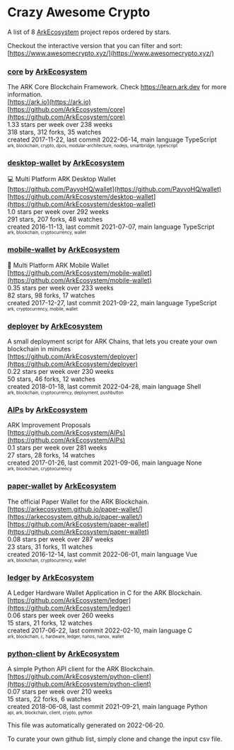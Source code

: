 # Crazy Awesome Crypto
A list of 8 [ArkEcosystem](https://github.com/ArkEcosystem) project repos ordered by stars.  

Checkout the interactive version that you can filter and sort: 
[https://www.awesomecrypto.xyz/](https://www.awesomecrypto.xyz/)  


### [core](https://github.com/ArkEcosystem/core) by [ArkEcosystem](https://github.com/ArkEcosystem)  
The ARK Core Blockchain Framework. Check https://learn.ark.dev for more information.  
[https://ark.io](https://ark.io)  
[https://github.com/ArkEcosystem/core](https://github.com/ArkEcosystem/core)  
1.33 stars per week over 238 weeks  
318 stars, 312 forks, 35 watches  
created 2017-11-22, last commit 2022-06-14, main language TypeScript  
<sub><sup>ark, blockchain, crypto, dpos, modular-architecture, nodejs, smartbridge, typescript</sup></sub>


### [desktop-wallet](https://github.com/ArkEcosystem/desktop-wallet) by [ArkEcosystem](https://github.com/ArkEcosystem)  
:computer: Multi Platform ARK Desktop Wallet  
[https://github.com/PayvoHQ/wallet](https://github.com/PayvoHQ/wallet)  
[https://github.com/ArkEcosystem/desktop-wallet](https://github.com/ArkEcosystem/desktop-wallet)  
1.0 stars per week over 292 weeks  
291 stars, 207 forks, 48 watches  
created 2016-11-13, last commit 2021-07-07, main language TypeScript  
<sub><sup>ark, blockchain, cryptocurrency, wallet</sup></sub>


### [mobile-wallet](https://github.com/ArkEcosystem/mobile-wallet) by [ArkEcosystem](https://github.com/ArkEcosystem)  
📲 Multi Platform ARK Mobile Wallet  
[https://github.com/ArkEcosystem/mobile-wallet](https://github.com/ArkEcosystem/mobile-wallet)  
0.35 stars per week over 233 weeks  
82 stars, 98 forks, 17 watches  
created 2017-12-27, last commit 2021-09-22, main language TypeScript  
<sub><sup>ark, cryptocurrency, mobile, wallet</sup></sub>


### [deployer](https://github.com/ArkEcosystem/deployer) by [ArkEcosystem](https://github.com/ArkEcosystem)  
A small deployment script for ARK Chains, that lets you create your own blockchain in minutes  
[https://github.com/ArkEcosystem/deployer](https://github.com/ArkEcosystem/deployer)  
0.22 stars per week over 230 weeks  
50 stars, 46 forks, 12 watches  
created 2018-01-18, last commit 2022-04-28, main language Shell  
<sub><sup>ark, blockchain, cryptocurrency, deployment, pushbutton</sup></sub>


### [AIPs](https://github.com/ArkEcosystem/AIPs) by [ArkEcosystem](https://github.com/ArkEcosystem)  
ARK Improvement Proposals  
[https://github.com/ArkEcosystem/AIPs](https://github.com/ArkEcosystem/AIPs)  
0.1 stars per week over 281 weeks  
27 stars, 28 forks, 14 watches  
created 2017-01-26, last commit 2021-09-06, main language None  
<sub><sup>ark, blockchain, cryptocurrency</sup></sub>


### [paper-wallet](https://github.com/ArkEcosystem/paper-wallet) by [ArkEcosystem](https://github.com/ArkEcosystem)  
The official Paper Wallet for the ARK Blockchain.  
[https://arkecosystem.github.io/paper-wallet/](https://arkecosystem.github.io/paper-wallet/)  
[https://github.com/ArkEcosystem/paper-wallet](https://github.com/ArkEcosystem/paper-wallet)  
0.08 stars per week over 287 weeks  
23 stars, 31 forks, 11 watches  
created 2016-12-14, last commit 2022-06-01, main language Vue  
<sub><sup>ark, blockchain, cryptocurrency, wallet</sup></sub>


### [ledger](https://github.com/ArkEcosystem/ledger) by [ArkEcosystem](https://github.com/ArkEcosystem)  
A Ledger Hardware Wallet Application in C for the ARK Blockchain.  
[https://github.com/ArkEcosystem/ledger](https://github.com/ArkEcosystem/ledger)  
0.06 stars per week over 260 weeks  
15 stars, 21 forks, 12 watches  
created 2017-06-22, last commit 2022-02-10, main language C  
<sub><sup>ark, blockchain, c, hardware, ledger, nanos, nanox, wallet</sup></sub>


### [python-client](https://github.com/ArkEcosystem/python-client) by [ArkEcosystem](https://github.com/ArkEcosystem)  
A simple Python API client for the ARK Blockchain.  
[https://github.com/ArkEcosystem/python-client](https://github.com/ArkEcosystem/python-client)  
0.07 stars per week over 210 weeks  
15 stars, 22 forks, 6 watches  
created 2018-06-08, last commit 2021-09-21, main language Python  
<sub><sup>api, ark, blockchain, client, crypto, python</sup></sub>


This file was automatically generated on 2022-06-20.  

To curate your own github list, simply clone and change the input csv file.  